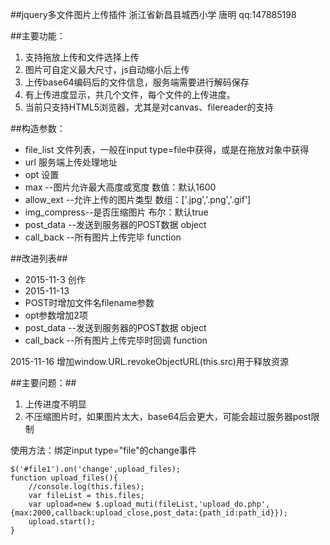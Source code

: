 ##jquery多文件图片上传插件 
浙江省新昌县城西小学 唐明 qq:147885198

##主要功能：

1. 支持拖放上传和文件选择上传
2. 图片可自定义最大尺寸，js自动缩小后上传
3. 上传base64编码后的文件信息，服务端需要进行解码保存
4. 有上传进度显示，共几个文件，每个文件的上传进度。
5. 当前只支持HTML5浏览器，尤其是对canvas、filereader的支持

##构造参数：

* file_list	文件列表，一般在input type=file中获得，或是在拖放对象中获得
* url			服务端上传处理地址
* opt			设置
* max			--图片允许最大高度或宽度		数值：默认1600
* allow_ext	--允许上传的图片类型			数组：['.jpg','.png','.gif']
* img_compress--是否压缩图片					布尔：默认true
* post_data	--发送到服务器的POST数据		object
* call_back	--所有图片上传完毕				function

##改进列表##
* 2015-11-3  创作
* 2015-11-13 
* POST时增加文件名filename参数
* opt参数增加2项
* post_data	--发送到服务器的POST数据		object
* call_back	--所有图片上传完毕时回调		function

2015-11-16	增加window.URL.revokeObjectURL(this.src)用于释放资源

##主要问题：##
1. 上传进度不明显
2. 不压缩图片时，如果图片太大，base64后会更大，可能会超过服务器post限制

使用方法：绑定input type="file"的change事件

    $('#file1').on('change',upload_files);
    function upload_files(){
    	//console.log(this.files);
    	var fileList = this.files;
    	var upload=new $.upload_muti(fileList,'upload_do.php',{max:2000,callback:upload_close,post_data:{path_id:path_id}});
    	upload.start();
    }
